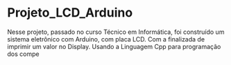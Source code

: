 # Projeto_LCD_Arduino
Nesse projeto, passado no curso Técnico em Informática, foi construído um sistema eletrônico com Arduino, com placa LCD. Com a finalizada de imprimir um valor no Display. Usando a Linguagem Cpp para programação dos compe
